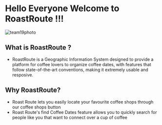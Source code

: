 # Hello Everyone Welcome to RoastRoute !!!
![team19photo](https://user-images.githubusercontent.com/93873940/235373311-a15d9c1d-dbf8-4aaf-a7ac-b872006ef460.jpg)

## What is RoastRoute ? 
- RoastRoute is a Geographic Information System designed to provide a platform for coffee lovers to organize coffee dates, with features that follow state-of-the-art conventions, making it extremely usable and resposive.

## Why RoastRoute?
- Roast Route lets you easily locate your favourite coffee shops through our coffee shops button
- Roast Route's find Coffee Dates feature allows you to quickly search for people like you that want to connect over a cup of coffee
